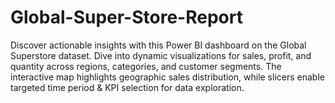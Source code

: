# Global-Super-Store-Report
Discover actionable insights with this Power BI dashboard on the Global Superstore dataset. Dive into dynamic visualizations for sales, profit, and quantity across regions, categories, and customer segments. The interactive map highlights geographic sales distribution, while slicers enable targeted  time period &amp; KPI selection for data exploration.
